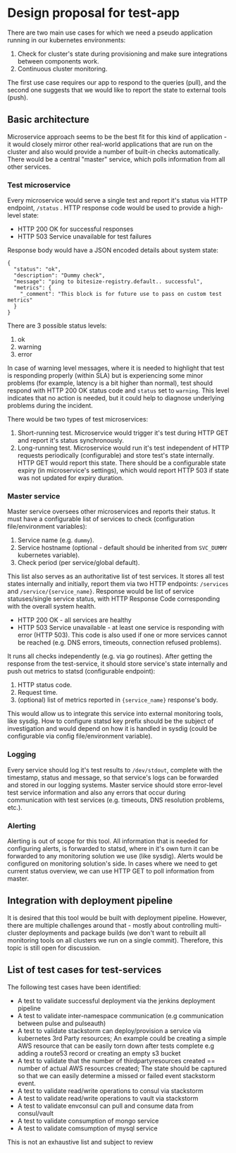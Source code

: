# Design proposal for test-app 
There are two main use cases for which we need a pseudo application running in our kubernetes environments:

1. Check for cluster's state during provisioning and make sure integrations between components work.
2. Continuous cluster monitoring.

The first use case requires our app to respond to the queries (pull), and the second one suggests that we would like to report the state to external tools (push).

## Basic architecture

Microservice approach seems to be the best fit for this kind of application - it would closely mirror  other real-world applications that are run on the cluster and also would provide a number of built-in checks automatically. There would be a central "master" service, which polls information from all other services.

### Test microservice

Every microservice would serve a single test and report it's status via HTTP endpoint, `/status` . HTTP response code would be used to provide a high-level state:

* HTTP 200 OK for successful responses
* HTTP 503 Service unavailable for test failures

Response body would have a JSON encoded details about system state:

```
{
  "status": "ok",
  "description": "Dummy check",
  "message": "ping to bitesize-registry.default.. successful",
  "metrics": {
    "_comment": "This block is for future use to pass on custom test metrics"
  } 
}
```

There are 3 possible status levels:

1. ok
2. warning
3. error

In case of warning level messages, where it is needed to highlight that test is responding properly (within SLA) but is experiencing some minor problems (for example, latency is a bit higher than normal), test should respond with HTTP 200 OK status code and `status` set to `warning`. This level indicates that no action is needed, but it could help to diagnose underlying problems during the incident.

There would be two types of test microservices:

1. Short-running test. Microservice would trigger it's test during HTTP GET and report it's status synchronously.
2. Long-running test. Microservice would run it's test independent of HTTP requests periodically (configurable) and store test's state internally. HTTP GET would report this state. There should be a configurable state expiry (in microservice's settings), which would report HTTP 503 if state was not updated for expiry duration.

### Master service

Master service oversees other microservices and reports their status. It must have a configurable list of services to check (configuration file/environment variables):

1. Service name (e.g. `dummy`).
2. Service hostname (optional - default should be inherited from `SVC_DUMMY` kubernetes variable).
3. Check period (per service/global default).

This list also serves as an authoritative list of test services. It stores all  test states internally and initially, report them via two HTTP endpoints:
`/services` and `/service/{service_name}`. Response would be list of service statuses/single service status, with HTTP Response Code  corresponding with the overall system health.

* HTTP 200 OK - all services are healthy
* HTTP 503 Service unavailable - at least one service is responding with error (HTTP 503). This code is also used if one or more services cannot be reached (e.g. DNS errors, timeouts, connection refused problems).

It runs all checks independently (e.g. via go routines). After getting the response from the test-service, it should store service's state internally and push out metrics to statsd (configurable endpoint):

1. HTTP status code.
2. Request time.
3. (optional) list of metrics reported in `{service_name}` response's body.

This would allow us to integrate this service into external monitoring tools, like sysdig. How to configure statsd key prefix should be the subject of investigation and would depend on how it is handled in sysdig (could be configurable via config file/environment variable).

### Logging

Every service should log it's test results to `/dev/stdout`, complete with the timestamp, status and message, so that service's logs can be forwarded and stored in our logging systems. Master service should store error-level test service information and also any errors that occur during communication with test services (e.g. timeouts, DNS resolution problems, etc.).

### Alerting

Alerting is out of scope for this tool. All information that is needed for configuring alerts, is forwarded to statsd, where in it's own turn it can be forwarded to any monitoring solution we use (like sysdig). Alerts would be configured on monitoring solution's side. In cases where we need to get current status overview, we can use HTTP GET to poll information from master.

## Integration with deployment pipeline

It is desired that this tool would be built with deployment pipeline. However, there are multiple challenges around that - mostly about controlling multi-cluster deployments and package builds (we don't want to rebuilt all monitoring tools on all clusters we run on a single commit). Therefore, this topic is still open for discussion.

## List of test cases for test-services


The following test cases have been identified:

- A test to validate successful deployment via the jenkins deployment pipeline
- A test to validate inter-namespace communication (e.g communication between pulse and pulseauth)
- A test to validate stackstorm can deploy/provision a service via kubernetes 3rd Party resources; An example could be creating a simple AWS resource that can be easily torn down after tests complete e.g adding a route53 record or creating an empty s3 bucket
- A test to validate that the number of thirdpartyresources created == number of actual AWS resources created; The state should be captured so that we can easily determine a missed or failed event stackstorm event.
- A test to validate read/write operations to consul via stackstorm
- A test to validate read/write operations to vault via stackstorm
- A test to validate envconsul can pull and consume data from consul/vault
- A test to validate consumption of mongo service
- A test to validate comsumption of mysql service

This is not an exhaustive list and subject to review
